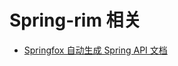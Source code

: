 # Spring-rim 相关

* [Springfox 自动生成 Spring API 文档](http://springfox.github.io/springfox/docs/snapshot/#introduction)
